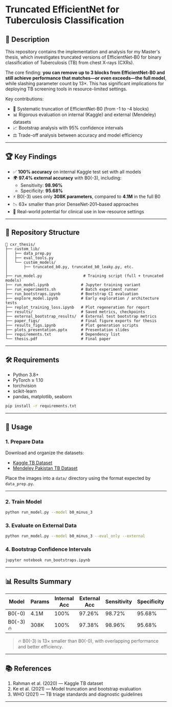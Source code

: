 # Truncated EfficientNet for Tuberculosis Classification

## 📖 Description

This repository contains the implementation and analysis for my Master's thesis, which investigates truncated versions of EfficientNet-B0 for binary classification of Tuberculosis (TB) from chest X-rays (CXRs).

The core finding: **you can remove up to 3 blocks from EfficientNet-B0 and still achieve performance that matches—or even exceeds—the full model**, while slashing parameter count by 13×. This has significant implications for deploying TB screening tools in resource-limited settings.

Key contributions:
- 🔬 Systematic truncation of EfficientNet-B0 (from -1 to -4 blocks)
- 📊 Rigorous evaluation on internal (Kaggle) and external (Mendeley) datasets
- 📈 Bootstrap analysis with 95% confidence intervals
- ⚖️ Trade-off analysis between accuracy and model efficiency

---

## 🏆 Key Findings

- ✅ **100% accuracy** on internal Kaggle test set with all models
- 🌍 **97.4% external accuracy** with B0(-3), including:
  - Sensitivity: **98.96%**
  - Specificity: **95.68%**
- ⚡ B0(-3) uses only **308K parameters**, compared to **4.1M** in the full B0
- 📉 63× smaller than prior DenseNet-201–based approaches
- 🚀 Real-world potential for clinical use in low-resource settings

---

## 📁 Repository Structure

```
📁 cxr_thesis/
├── custom_lib/
│   ├── data_prep.py
│   ├── eval_tools.py
│   └── custom_models/
│       ├── truncated_b0.py, truncated_b0_leaky.py, etc.
│
├── run_model.py                  # Training script (full + truncated models)
├── run_model.ipynb              # Jupyter training variant
├── run_experiments.sh           # Batch experiment runner
├── run_bootstraps.ipynb         # Bootstrap CI evaluation
├── explore_model.ipynb          # Early exploration / architecture tests
├── replot_training_loss.ipynb   # Plot regeneration for report
├── results/                     # Saved metrics, checkpoints
├── external_bootstrap_results/  # External test bootstrap metrics
├── paper_figs/                  # Final figure exports for thesis
├── results_figs.ipynb           # Plot generation scripts
├── plots_presentation.pptx      # Presentation slides
├── requirements.txt             # Dependency list
└── thesis.pdf                   # Final paper
```

---

## 🛠️ Requirements

- Python 3.8+
- PyTorch ≥ 1.10
- torchvision
- scikit-learn
- pandas, matplotlib, seaborn

```bash
pip install -r requirements.txt
```

---

## 🚀 Usage

### 1. Prepare Data
Download and organize the datasets:
- [Kaggle TB Dataset](https://www.kaggle.com/datasets/tawsifurrahman/tuberculosis-tb-chest-xray-dataset)
- [Mendeley Pakistan TB Dataset](https://data.mendeley.com/datasets/jctsfj2sfn/1)

Place the images into a `data/` directory using the format expected by `data_prep.py`.

---

### 2. Train Model
```bash
python run_model.py --model b0_minus_3
```

### 3. Evaluate on External Data
```bash
python run_model.py --model b0_minus_3 --eval_only --external
```

### 4. Bootstrap Confidence Intervals
```bash
jupyter notebook run_bootstraps.ipynb
```

---

## 📊 Results Summary

| Model     | Params | Internal Acc | External Acc | Sensitivity | Specificity |
|-----------|--------|--------------|--------------|-------------|-------------|
| B0(-0)    | 4.1M   | 100%         | 97.26%       | 98.72%      | 95.68%      |
| B0(-3) 🔥 | 308K   | 100%         | 97.38%       | 98.96%      | 95.68%      |

> 🔥 B0(-3) is 13× smaller than B0(-0), with overlapping performance and better efficiency.

---

## 📚 References

1. Rahman et al. (2020) — Kaggle TB dataset  
2. Ke et al. (2021) — Model truncation and bootstrap evaluation  
3. WHO (2021) — TB triage standards and diagnostic guidelines  

---

